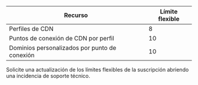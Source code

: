 
| Recurso | Límite flexible |
| --- | --- |
| Perfiles de CDN |8 |
| Puntos de conexión de CDN por perfil |10 |
| Dominios personalizados por punto de conexión |10 |

Solicite una actualización de los límites flexibles de la suscripción abriendo una incidencia de soporte técnico.



<!--HONumber=Nov16_HO3-->



